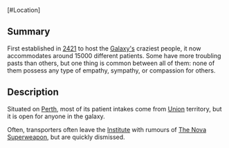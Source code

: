 [#Location]

## Summary

First established in [2421](../Notable%20Years/2421.md) to host the [Galaxy's](../Galaxy/Galaxy.md) craziest people, it now accommodates around 15000 different patients. Some have more troubling pasts than others, but one thing is common between all of them: none of them possess any type of empathy, sympathy, or compassion for others.

## Description

Situated on [Perth](../Planets/Perth.md), most of its patient intakes come from [Union](../Factions/The%20Union.md) territory, but it is open for anyone in the galaxy.

Often, transporters often leave the [Institute](The%20Northern%20Mental%20Institute.md) with rumours of [The Nova Superweapon](../Legends/Nova%20Superweapon.md), but are quickly dismissed.